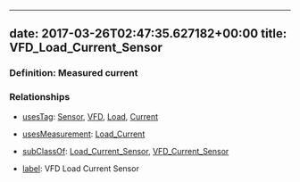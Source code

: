 
---
date: 2017-03-26T02:47:35.627182+00:00
title: VFD_Load_Current_Sensor
---
### Definition: Measured current

### Relationships

* [usesTag](https://brickschema.org/schema/1.0/BrickFrame#usesTag): [Sensor](https://brickschema.org/schema/1.0/BrickTag#Sensor), [VFD](https://brickschema.org/schema/1.0/BrickTag#VFD), [Load](https://brickschema.org/schema/1.0/BrickTag#Load), [Current](https://brickschema.org/schema/1.0/BrickTag#Current)

* [usesMeasurement](https://brickschema.org/schema/1.0/BrickFrame#usesMeasurement): [Load_Current](https://brickschema.org/schema/1.0/Brick#Load_Current)

* [subClassOf](http://www.w3.org/2000/01/rdf-schema#subClassOf): [Load_Current_Sensor](https://brickschema.org/schema/1.0/Brick#Load_Current_Sensor), [VFD_Current_Sensor](https://brickschema.org/schema/1.0/Brick#VFD_Current_Sensor)

* [label](http://www.w3.org/2000/01/rdf-schema#label): VFD Load Current Sensor

